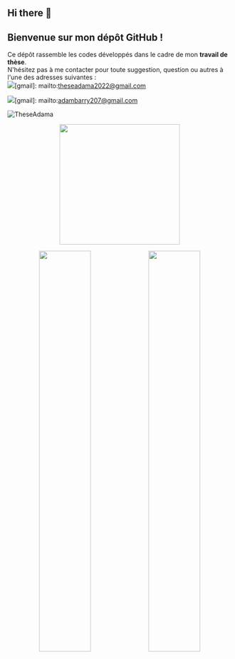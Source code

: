 ## Hi there 👋

<!--
**TheseAdama/TheseAdama** is a ✨ _special_ ✨ repository because its `README.md` (this file) appears on your GitHub profile.
-->

## Bienvenue sur mon dépôt GitHub !

Ce dépôt rassemble les codes développés dans le cadre de mon **travail de thèse**.  
N'hésitez pas à me contacter pour toute suggestion, question ou autres à l'une des adresses suivantes :  
[<img src="https://img.shields.io/badge/Gmail-theseadama2022@gmail.com-informational?style=for-the-badge&labelColor=black&logo=gmail&logoColor=29bb89&&color=29bb89"/>](mailto:theseadama2022@gmail.com)[gmail]: mailto:theseadama2022@gmail.com

[<img src="https://img.shields.io/badge/Gmail-adambarry207@gmail.com-informational?style=for-the-badge&labelColor=black&logo=gmail&logoColor=29bb89&&color=29bb89"/>](mailto:adambarry207@gmail.com)[gmail]: mailto:adambarry207@gmail.com

<p align="left">
  <img src="https://komarev.com/ghpvc/?username=TheseAdama&label=Profile%20views&color=0e75b6&style=flat" alt="TheseAdama" />
</p>

<p align="center">
  <img width="270" src="https://www.kindpng.com/picc/m/296-2961034_master-setup-data-center-hd-png-download.png"/><br>
</p>

<p align="center">
  <img width="48%" src="https://github-readme-stats.vercel.app/api?username=TheseAdama&show_icons=true&theme=tokyonight" />
  <img width="48%" src="https://github-readme-streak-stats.herokuapp.com/?user=TheseAdama&theme=tokyonight" />
</p>

